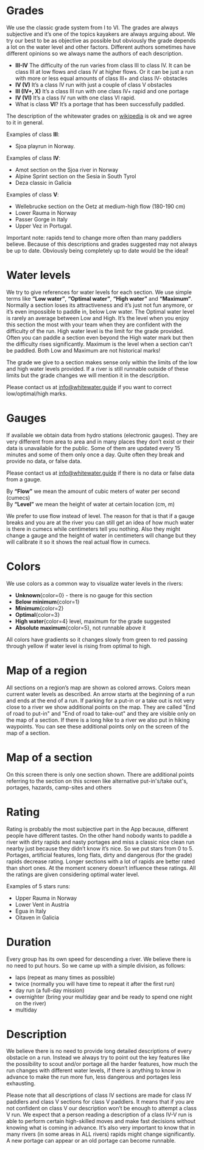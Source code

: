 # Grades

We use the classic grade system from I to VI. The grades are always subjective and it’s one of the topics kayakers are always arguing about. We try our best to be as objective as possible but obviously the grade depends a lot on the water level and other factors. Different authors sometimes have different opinions so we always name the authors of each description.

- **III-IV** The difficulty of the run varies from class III to class IV. It can be class III at low flows and class IV at higher flows. Or it can be just a run with more or less equal amounts of class III+ and class IV- obstacles
- **IV (V)** It’s a class IV run with just a couple of class V obstacles
- **III (IV+, X)** It’s a class III run with one class IV+ rapid and one portage
- **IV (VI)** It’s a class IV run with one class VI rapid.
- What is class **VI**? It’s a portage that has been successfully paddled.

The description of the whitewater grades on [wikipedia](https://en.wikipedia.org/wiki/International_Scale_of_River_Difficulty) is ok and we agree to it in general.

Examples of class **III**:

- Sjoa playrun in Norway.

Examples of class **IV**:

- Amot section on the Sjoa river in Norway
- Alpine Sprint section on the Sesia in South Tyrol
- Deza classic in Galicia

Examples of class **V**:

- Wellebrucke section on the Oetz at medium-high flow (180-190 cm)
- Lower Rauma in Norway
- Passer Gorge in Italy
- Upper Vez in Portugal.

Important note: rapids tend to change more often than many paddlers believe. Because of this descriptions and grades suggested may not always be up to date. Obviously being completely up to date would be the ideal!

# Water levels

We try to give references for water levels for each section. We use simple terms like **“Low water”**, **“Optimal water”**, **“High water”** and **“Maximum”**. Normally a section loses its attractiveness and it’s just not fun anymore, or it’s even impossible to paddle in, below Low water. The Optimal water level is rarely an average between Low and High. It’s the level when you enjoy this section the most with your team when they are confident with the difficulty of the run. High water level is the limit for the grade provided. Often you can paddle a section even beyond the High water mark but then the difficulty rises significantly. Maximum is the level when a section can’t be paddled. Both Low and Maximum are not historical marks!

The grade we give to a section makes sense only within the limits of the low and high water levels provided. If a river is still runnable outside of these limits but the grade changes we will mention it in the description.

Please contact us at info@whitewater.guide if you want to correct low/optimal/high marks.

# Gauges

If available we obtain data from hydro stations (electronic gauges). They are very different from area to area and in many places they don’t exist or their data is unavailable for the public. Some of them are updated every 15 minutes and some of them only once a day. Quite often they break and provide no data, or false data.

Please contact us at info@whitewater.guide if there is no data or false data from a gauge.

By **“Flow”** we mean the amount of cubic meters of water per second (cumecs)  
By **“Level”** we mean the height of water at certain location (cm, m)

We prefer to use flow instead of level. The reason for that is that if a gauge breaks and you are at the river you can still get an idea of how much water is there in cumecs while centimeters tell you nothing. Also they might change a gauge and the height of water in centimeters will change but they will calibrate it so it shows the real actual flow in cumecs.

# Colors

We use colors as a common way to visualize water levels in the rivers:

- **Unknown**{color=0} - there is no gauge for this section
- **Below minimum**{color=1}
- **Minimum**{color=2}
- **Optimal**{color=3}
- **High water**{color=4} level, maximum for the grade suggested
- **Absolute maximum**{color=5}, not runnable above it

All colors have gradients so it changes slowly from green to red passing through yellow if water level is rising from optimal to high.

# Map of a region

All sections on a region’s map are shown as colored arrows. Colors mean current water levels as described. An arrow starts at the beginning of a run and ends at the end of a run. If parking for a put-in or a take out is not very close to a river we show additional points on the map. They are called "End of road to put-in" and "End of road to take-out" and they are visible only on the map of a section. If there is a long hike to a river we also put in hiking waypoints. You can see these additional points only on the screen of the map of a section.

# Map of a section

On this screen there is only one section shown. There are additional points referring to the section on this screen like alternative put-in's/take out's, portages, hazards, camp-sites and others

# Rating

Rating is probably the most subjective part in the App because, different people have different tastes. On the other hand nobody wants to paddle a river with dirty rapids and nasty portages and miss a classic nice clean run nearby just because they didn’t know it’s nice. So we put stars from 0 to 5. Portages, artificial features, long flats, dirty and dangerous (for the grade) rapids decrease rating. Longer sections with a lot of rapids are better rated than short ones. At the moment scenery doesn’t influence these ratings. All the ratings are given considering optimal water level.

Examples of 5 stars runs:

- Upper Rauma in Norway
- Lower Vent in Austria
- Egua in Italy
- Oitaven in Galicia

# Duration

Every group has its own speed for descending a river. We believe there is no need to put hours. So we came up with a simple division, as follows:

- laps (repeat as many times as possible)
- twice (normally you will have time to repeat it after the first run)
- day run (a full-day mission)
- overnighter (bring your multiday gear and be ready to spend one night on the river)
- multiday

# Description

We believe there is no need to provide long detailed descriptions of every obstacle on a run. Instead we always try to point out the key features like the possibility to scout and/or portage all the harder features, how much the run changes with different water levels, if there is anything to know in advance to make the run more fun, less dangerous and portages less exhausting.

Please note that all descriptions of class IV sections are made for class IV paddlers and class V sections for class V paddlers. It means that if you are not confident on class V our description won’t be enough to attempt a class V run. We expect that a person reading a description of a class IV-V run is able to perform certain high-skilled moves and make fast decisions without knowing what is coming in advance. It’s also very important to know that in many rivers (in some areas in ALL rivers) rapids might change significantly. A new portage can appear or an old portage can become runnable.
